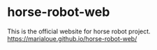 # horse-robot-web
This is the official website for horse robot project. https://marialoue.github.io/horse-robot-web/
